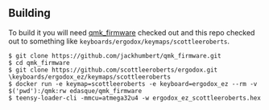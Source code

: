 ## Building

To build it you will need [qmk_firmware][qmk] checked out and this repo checked
out to something like `keyboards/ergodox/keymaps/scottleeroberts`.

 [qmk]: https://github.com/jackhumbert/qmk_firmware

```
$ git clone https://github.com/jackhumbert/qmk_firmware.git
$ cd qmk_firmware
$ git clone https://github.com/scottleeroberts/ergodox.git \keyboards/ergodox_ez/keymaps/scottleeroberts
$ docker run -e keymap=scottleeroberts -e keyboard=ergodox_ez --rm -v $('pwd'):/qmk:rw edasque/qmk_firmware
$ teensy-loader-cli -mmcu=atmega32u4 -w ergodox_ez_scottleeroberts.hex

